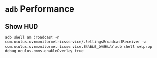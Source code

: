 # `adb` Performance

## Show HUD

`adb shell am broadcast -n com.oculus.ovrmonitormetricsservice/.SettingsBroadcastReceiver -a com.oculus.ovrmonitormetricsservice.ENABLE_OVERLAY`
`adb shell setprop debug.oculus.omms.enableOverlay true`
